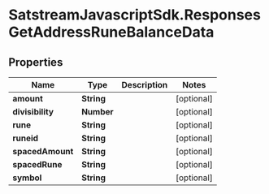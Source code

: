 # SatstreamJavascriptSdk.ResponsesGetAddressRuneBalanceData

## Properties
Name | Type | Description | Notes
------------ | ------------- | ------------- | -------------
**amount** | **String** |  | [optional] 
**divisibility** | **Number** |  | [optional] 
**rune** | **String** |  | [optional] 
**runeid** | **String** |  | [optional] 
**spacedAmount** | **String** |  | [optional] 
**spacedRune** | **String** |  | [optional] 
**symbol** | **String** |  | [optional] 
